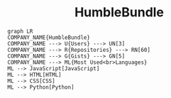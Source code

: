 <h1 align="center">HumbleBundle</h1>

```mermaid
graph LR
COMPANY_NAME{HumbleBundle}
COMPANY_NAME ---> U{Users} ---> UN[3]
COMPANY_NAME ---> R{Repositories} ---> RN[60]
COMPANY_NAME ---> G{Gists} ---> GN[5]
COMPANY_NAME ---> ML{Most Used<br>Languages}
ML --> JavaScript[JavaScript]
ML --> HTML[HTML]
ML --> CSS[CSS]
ML --> Python[Python]
```
